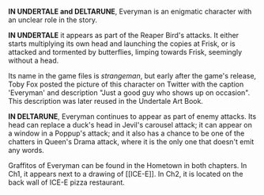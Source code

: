 **IN UNDERTALE and DELTARUNE**, Everyman is an enigmatic character with an unclear role in the story.

**IN UNDERTALE** it appears as part of the Reaper Bird's attacks. It either starts multiplying its own head and launching the copies at Frisk, or is attacked and tormented by butterflies, limping towards Frisk, seemingly without a head.

Its name in the game files is _strangeman_, but early after the game's release, Toby Fox posted the picture of this character on Twitter with the caption 'Everyman' and description "Just a good guy who shows up on occasion". This description was later reused in the Undertale Art Book.

**IN DELTARUNE**, Everyman continues to appear as part of enemy attacks. Its head can replace a duck's head in Jevil's carousel attack; it can appear on a window in a Poppup's attack; and it also has a chance to be one of the chatters in Queen's Drama attack, where it is the only one that doesn't emit any words.

Graffitos of Everyman can be found in the Hometown in both chapters. In Ch1, it appears next to a drawing of [[ICE-E]]. In Ch2, it is located on the back wall of ICE-E pizza restaurant.